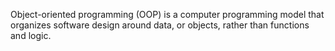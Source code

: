 Object-oriented programming (OOP) is a computer programming model that organizes software design around data, or objects, rather than functions and logic.
